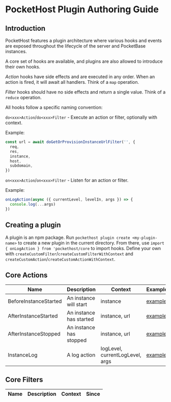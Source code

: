 # PocketHost Plugin Authoring Guide

## Introduction

PocketHost features a plugin architecture where various hooks and events are exposed throughout the lifecycle of the server and PocketBase instances.

A core set of hooks are available, and plugins are also allowed to introduce their own hooks.

_Action_ hooks have side effects and are executed in any order. When an action is fired, it will await all handlers. Think of a `map` operation.

_Filter_ hooks should have no side effects and return a single value. Think of a `reduce` operation.

All hooks follow a specific naming convention:

`do<xxx>Action`/`do<xxx>Filter` - Execute an action or filter, optionally with context.

Example:

```ts
const url = await doGetOrProvisionInstanceUrlFilter('', {
  req,
  res,
  instance,
  host,
  subdomain,
})
```

`on<xxx>Action`/`on<xxx>Filter` - Listen for an action or filter.

Example:

```ts
onLogAction(async ({ currentLevel, levelIn, args }) => {
  console.log(...args)
})
```

## Creating a plugin

A plugin is an npm package. Run `pockethost plugin create <my-plugin-name>` to create a new plugin in the current directory. From there, use `import { onLogAction } from 'pockethost/core` to import hooks. Define your own with `createCustomFilter`/`createCustomFilterWithContext` and `createCustomAction`/`createCustomActionWithContext`.

## Core Actions

| Name                  | Description             | Context                         | Example                                                                                                                                            | Since |
| --------------------- | ----------------------- | ------------------------------- | -------------------------------------------------------------------------------------------------------------------------------------------------- | ----- |
| BeforeInstanceStarted | An instance will start  | instance                        | [example](https://github.com/pockethost/pockethost/blob/e6355c1aea2484ffba9d95110faa2af40e922855/packages/plugin-launcher-spawn/src/index.ts#L215) | 1.3.0 |
| AfterInstanceStarted  | An instance has started | instance, url                   | [example](https://github.com/pockethost/pockethost/blob/e6355c1aea2484ffba9d95110faa2af40e922855/packages/plugin-launcher-spawn/src/index.ts#L215) | 1.3.0 |
| AfterInstanceStopped  | An instance has stopped | instance, url                   | [example](https://github.com/pockethost/pockethost/blob/e6355c1aea2484ffba9d95110faa2af40e922855/packages/plugin-launcher-spawn/src/index.ts#L199) | 1.3.0 |
| InstanceLog           | A log action            | logLevel, currentLogLevel, args | [example](https://github.com/pockethost/pockethost/blob/e6355c1aea2484ffba9d95110faa2af40e922855/packages/plugin-launcher-spawn/src/index.ts#L147) | 1.3.0 |

## Core Filters

| Name | Description | Context | Since |
| ---- | ----------- | ------- | ----- |

